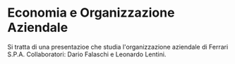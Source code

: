 # Economia e Organizzazione Aziendale
Si tratta di una presentazioe che studia l'organizzazione aziendale di Ferrari S.P.A.
Collaboratori: Dario Falaschi e Leonardo Lentini.

